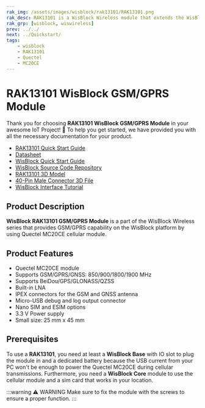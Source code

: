 ```yaml
---
rak_img: /assets/images/wisblock/rak13101/RAK13101.png
rak_desc: RAK13101 is a WisBlock Wireless module that extends the WisBlock system to have GSM/GPRS Cellular Network capability using Quectel MC20CE module.
rak_grp: [wisblock, wiswireless]
prev: ../../
next: ../Quickstart/
tags:
    - wisblock
    - RAK13101
    - Quectel
    - MC20CE
---
```


# RAK13101 WisBlock GSM/GPRS Module

Thank you for choosing **RAK13101 WisBlock GSM/GPRS Module** in your awesome IoT Project! 🎉 To help you get started, we have provided you with all the necessary documentation for your product.

* [RAK13101 Quick Start Guide](../Quickstart/)
* [Datasheet](../Datasheet/)
* <a href="../../Quickstart/" target="_blank">WisBlock Quick Start Guide</a>
* [WisBlock Source Code Repository](https://github.com/RAKWireless/WisBlock/)
* [RAK13101 3D Model](https://downloads.rakwireless.com/3D_File/WisBlock/3D_RAK13101.stp)
* [40-Pin Male Connector 3D File](https://downloads.rakwireless.com/3D_File/Accessory/WisConnector/M40S1003K6M.stp)
* [WisBlock Interface Tutorial](/Knowledge-Hub/Learn/WisBlock-IO-Tutorial/)

## Product Description

**WisBlock RAK13101 GSM/GPRS Module** is a part of the WisBlock Wireless series that provides GSM/GPRS capability on the WisBlock platform by using Quectel MC20CE cellular module.


## Product Features

- Quectel MC20CE module
- Supports GSM/GPRS/GNSS: 850/900/1800/1900&nbsp;MHz
- Supports BeiDou/GPS/GLONASS/QZSS
- Built-in LNA
- IPEX connectors for the GSM and GNSS antenna
- Micro-USB debug and log output connector
- Nano SIM and ESIM options
- 3.3&nbsp;V Power supply
- Small size: 25&nbsp;mm x 45&nbsp;mm

## Prerequisites

To use a **RAK13101**, you need at least a **WisBlock Base** with IO slot to plug the module in and a dedicated battery because the USB current from your PC won't be enough to power the Quectel MC20CE during cellular transmissions. Furthermore, you need a **WisBlock Core** module to use the cellular module and a sim card that works in your location.

:::warning ⚠️ WARNING
Make sure to fix the module with the screws to ensure a proper function.
:::